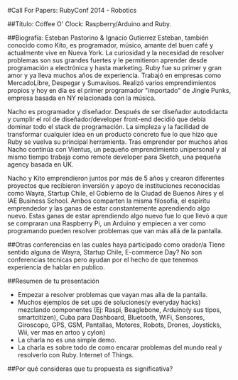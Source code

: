 #Call For Papers: RubyConf 2014 - Robotics

##Título: Coffee O' Clock: Raspberry/Arduino and Ruby.


##Biografía: Esteban Pastorino & Ignacio Gutierrez
Esteban, también conocido como Kito, es programador, músico, amante del buen café y actualmente vive en Nueva York. La curiosidad y la necesidad de resolver problemas son sus grandes fuertes y le permitieron aprender desde programación a electrónica y hasta marketing.
Ruby fue su primer y gran amor y ya lleva muchos años de experiencia. Trabajó en empresas como MercadoLibre, Despegar y Sumavisos. Realizó varios emprendimientos propios y hoy en día es el primer programador "importado" de Jingle Punks, empresa basada en NY relacionada con la música. 

Nacho es programador y diseñador. Después de ser diseñador autodidacta y cumplir el rol de diseñador/developer front-end decidió que debía dominar todo el stack de programación. La simpleza y la facilidad de transformar cualquier idea en un producto concreto fue lo que hizo que Ruby se vuelva su principal herramienta. Tras emprender por muchos años Nacho continúa con Vientus, un pequeño emprendimiento unipersonal y al mismo tiempo trabaja como remote developer para Sketch, una pequeña agency basada en UK.

Nacho y Kito emprendieron juntos por más de 5 años y crearon diferentes proyectos que recibieron inversión y apoyo de instituciones reconocidas como Wayra, Startup Chile, el Gobierno de la Ciudad de Buenos Aires y el IAE Business School. Ambos comparten la misma filosofía, el espiritu emprendedor y las ganas de estar constantemente aprendiendo algo nuevo. Estas ganas de estar aprendiendo algo nuevo fue lo que llevó a que se compraran una Raspberry Pi, un Arduino y empiecen a ver como programando pueden resolver problemas que van más allá de la pantalla.

##Otras conferencias en las cuales haya participado como orador/a
Tiene sentido alguna de Wayra, Startup Chile, E-commerce Day? 
No son conferencias tecnicas pero ayudan por el hecho de que tenemos experiencia de hablar en publico.

##Resumen de tu presentación
- Empezar a resolver problemas que vayan mas alla de la pantalla.
- Muchos ejemplos de set ups de soluciones(y everyday hacks) mezclando componentes (Ej: Raspi, Beaglebone, Arduino(y sus tipos, smartcitizen), Cuba para Dashboard, Bluetooth, WiFi, Sensores, Giroscopo, GPS, GSM, Pantallas, Motores, Robots, Drones, Joysticks, Wii, ver mas en artoo y cylon)
- La charla no es una simple demo.
- La charla es sobre todo de como encarar problemas del mundo real y resolverlo con Ruby. Internet of Things.


##Por qué consideras que tu propuesta es significativa?

